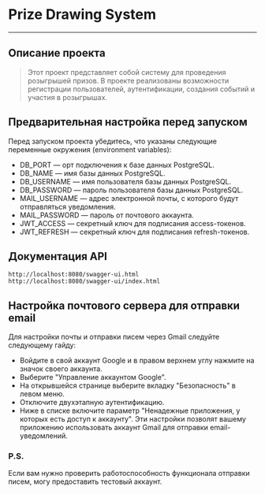 # Prize Drawing System

---
## Описание проекта  
> Этот проект представляет собой систему для проведения розыгрышей призов. В проекте реализованы возможности регистрации пользователей, аутентификации, создания событий и участия в розыгрышах.

## Предварительная настройка перед запуском
Перед запуском проекта убедитесь, что указаны следующие переменные окружения (environment variables):

- DB_PORT — орт подключения к базе данных PostgreSQL.
- DB_NAME — имя базы данных PostgreSQL.
- DB_USERNAME — имя пользователя базы данных PostgreSQL.
- DB_PASSWORD — пароль пользователя базы данных PostgreSQL.
- MAIL_USERNAME — адрес электронной почты, с которого будут отправляться уведомления.
- MAIL_PASSWORD — пароль от почтового аккаунта.
- JWT_ACCESS — секретный ключ для подписания access-токенов.
- JWT_REFRESH — секретный ключ для подписания refresh-токенов.


## Документация API

```
http://localhost:8080/swagger-ui.html  
http://localhost:8080/swagger-ui/index.html  
```

## Настройка почтового сервера для отправки email
Для настройки почты и отправки писем через Gmail следуйте следующему гайду:

- Войдите в свой аккаунт Google и в правом верхнем углу нажмите на значок своего аккаунта.
- Выберите "Управление аккаунтом Google".
- На открывшейся странице выберите вкладку "Безопасность" в левом меню.
- Отключите двухэтапную аутентификацию.
- Ниже в списке включите параметр "Ненадежные приложения, у которых есть доступ к аккаунту".
Эти настройки позволят вашему приложению использовать аккаунт Gmail для отправки email-уведомлений.

### P.S.
Если вам нужно проверить работоспособность функционала отправки писем, могу предоставить тестовый аккаунт.